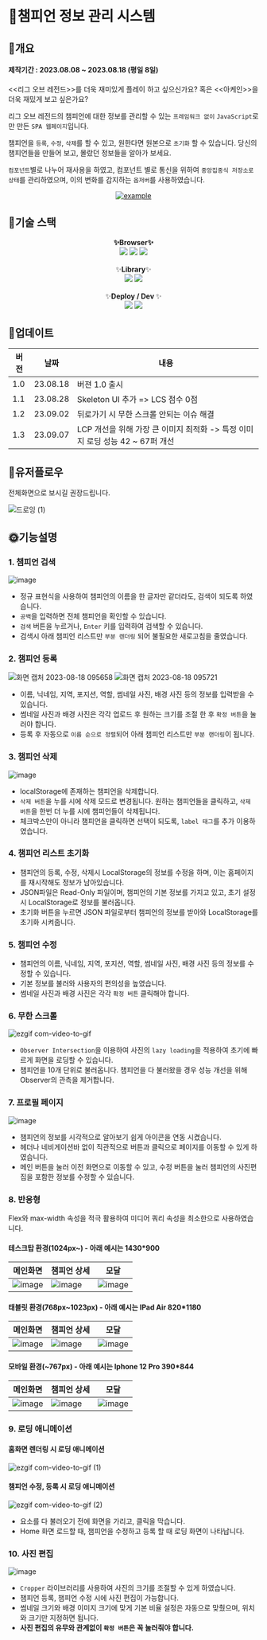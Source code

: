 
# 🎃챔피언 정보 관리 시스템
## 🐶개요
#### 제작기간 : 2023.08.08 ~ 2023.08.18 (평일 8일)

<<리그 오브 레전드>>를 더욱 재미있게 플레이 하고 싶으신가요? 혹은 <<아케인>>을 더욱 재밌게 보고 싶은가요?

리그 오브 레전드의 챔피언에 대한 정보를 관리할 수 있는 `프레임워크 없이` `JavaScript`로만 만든 `SPA 웹페이지`입니다.

챔피언을 `등록`, `수정`, `삭제`를 할 수 있고, 원한다면 원본으로 `초기화` 할 수 있습니다. 당신의 챔피언들을 만들어 보고, 몰랐던 정보들을 알아가 보세요.

`컴포넌트`별로 나누어 재사용을 하였고, 컴포넌트 별로 통신을 위하여 `중앙집중식 저장소로 상태`를 관리하였으며, 이의 변화를 감지하는 `옵저버`를 사용하였습니다.

<div align=center>
	  <a href="https://kdt0-choiwuhyeok--lolchampionmanagementsystem.netlify.app/" target="_blank">
	    <img src="https://img.shields.io/badge/배포 링크-D32936?style=for-the-badge&logo=RiotGames&logoColor=white" alt="example"/>
	  </a>
  </div>

## 🎁기술 스택
<div align=center  > 
	<div> <b>✨Browser✨</b> </div>
	<div>  
			<img src="https://img.shields.io/badge/HTML5-E34F26?style=for-the-badge&logo=html5&logoColor=white">
		  <img src="https://img.shields.io/badge/CSS3-1572B6?style=for-the-badge&logo=css3&logoColor=white">
		    <img src="https://img.shields.io/badge/JavaScript-323330?style=for-the-badge&logo=javascript&logoColor=F7DF1E">
  </div>
  <br>
	<div> ✨<b>Library</b>✨ </div>
	<div>  
		    <img src="https://img.shields.io/badge/firebase-FFCA28?style=for-the-badge&logo=firebase&logoColor=white">
			  <img src="https://img.shields.io/badge/cropper-EF2D5E?style=for-the-badge&logo=cropper&logoColor=white">
  </div>
    <br>
	<div> ✨<b>Deploy / Dev </b>✨</div>
	<div>  
		    <img src="https://img.shields.io/badge/netlify-00C7B7?style=for-the-badge&logo=firebase&logoColor=white">
			  <img src="https://img.shields.io/badge/parcel-5BA745?style=for-the-badge&logo=cropper&logoColor=white">
  </div>
</div>

## 🙉업데이트
| 버전 | 날짜 | 내용 |
|--|--|--|
| 1.0 | 23.08.18 | 버젼 1.0 출시 |
| 1.1 | 23.08.28 | Skeleton UI 추가 => LCS 점수 0점 |
| 1.2 | 23.09.02 | 뒤로가기 시 무한 스크롤 안되는 이슈 해결 |
| 1.3 | 23.09.07 | LCP 개선을 위해 가장 큰 이미지 최적화 -> 특정 이미지 로딩 성능 42 ~ 67퍼 개선 |

## 🥏유저플로우
전체화면으로 보시길 권장드립니다.

![드로잉 (1)](https://github.com/TaePoong719/AlgorithmStudy/assets/98576512/bdd4c17c-d936-4839-a173-d0fd2ded3487)

  ## 🌞기능설명
  
### 1. 챔피언 검색 
![image](https://github.com/TaePoong719/AlgorithmStudy/assets/98576512/7718d2b7-244b-48e2-a33b-fb329120f97d)
- 정규 표현식을 사용하여 챔피언의 이름을 한 글자만 같더라도, 검색이 되도록 하였습니다. 
- `공백`을 입력하면 전체 챔피언을 확인할 수 있습니다. 
- `검색` 버튼을 누르거나, `Enter` 키를 입력하여 검색할 수 있습니다.
- 검색시 아래 챔피언 리스트만 `부분 렌더링` 되어 불필요한 새로고침을 줄였습니다.

### 2. 챔피언 등록
![화면 캡처 2023-08-18 095658](https://github.com/TaePoong719/AlgorithmStudy/assets/98576512/8f97eaaa-f71a-4e78-8c5f-ea238a6aa104)
![화면 캡처 2023-08-18 095721](https://github.com/TaePoong719/AlgorithmStudy/assets/98576512/4f8e38aa-ebdc-42e8-a08f-91c14ea3b231)
- 이름, 닉네임, 지역, 포지션, 역할, 썸네일 사진, 배경 사진 등의 정보를 입력받을 수 있습니다.
- 썸네일 사진과 배경 사진은 각각 업로드 후 원하는 크기를 조절 한 후 `확정 버튼`을 눌러야 합니다.
- 등록 후 자동으로 `이름 순으로 정렬`되어 아래 챔피언 리스트만 `부분 랜더링`이 됩니다.

### 3. 챔피언 삭제
![image](https://github.com/TaePoong719/AlgorithmStudy/assets/98576512/1935628f-cd84-4a72-830f-d739e96c05f7)

- localStorage에 존재하는 챔피언을 삭제합니다. 
- `삭제 버튼`을 누를 시에 삭제 모드로 변경됩니다. 원하는 챔피언들을 클릭하고, `삭제 버튼`을 한번 더 누를 시에 챔피언들이 삭제됩니다.
- 체크박스만이 아니라 챔피언을 클릭하면 선택이 되도록, `label 태그`를 추가 이용하였습니다.

### 4. 챔피언 리스트 초기화
- 챔피언의 등록, 수정, 삭제시 LocalStorage의 정보를 수정을 하며, 이는 홈페이지를 재시작해도 정보가 남아있습니다.
- JSON파일은 Read-Only 파일이며, 챔피언의 기본 정보를 가지고 있고, 초기 설정시 LocalStorage로 정보를 불러옵니다.
- 초기화 버튼을 누르면 JSON 파일로부터 챔피언의 정보를 받아와 LocalStorage를 초기화 시켜줍니다.

### 5. 챔피언 수정
- 챔피언의 이름, 닉네임, 지역, 포지션, 역할, 썸네일 사진, 배경 사진 등의 정보를 수정할 수 있습니다.
- 기본 정보를 불러와 사용자의 편의성을 높였습니다.
- 썸네일 사진과 배경 사진은 각각 `확정 버튼` 클릭해야 합니다.

### 6. 무한 스크롤
![ezgif com-video-to-gif](https://github.com/TaePoong719/AlgorithmStudy/assets/98576512/77570a23-f278-497a-bac7-b4d1a855415e)
- `Observer Intersection`을 이용하여 사진의 `lazy loading`을 적용하여 초기에 빠르게 화면을 로딩할 수 있습니다.
- 챔피언을 10개 단위로 불러옵니다. 챔피언을 다 불러왔을 경우 성능 개선을 위해 Observer의 관측을 제거합니다.

### 7. 프로필 페이지
![image](https://github.com/TaePoong719/AlgorithmStudy/assets/98576512/685b3cc9-817a-4749-8faf-44f6b1632b46)
- 챔피언의 정보를 시각적으로 알아보기 쉽게 아이콘을 연동 시켰습니다.
- 헤더나 네비게이션바 없이 직관적으로 버튼과 클릭으로 페이지를 이동할 수 있게 하였습니다.
- 메인 버튼을 눌러 이전 화면으로 이동할 수 있고, 수정 버튼을 눌러 챔피언의 사진편집을 포함한 정보를 수정할 수 있습니다.

### 8. 반응형
Flex와 max-width 속성을 적극 활용하여 미디어 쿼리 속성을 최소한으로 사용하였습니다.
#### 테스크탑 환경(1024px~) - 아래 예시는 1430*900

| 메인화면 | 챔피언 상세 |  모달 |
|--|--|--|
| ![image](https://github.com/TaePoong719/AlgorithmStudy/assets/98576512/0293b40c-e5f0-40ea-bfbe-08da25fd10c6) |  ![image](https://github.com/TaePoong719/AlgorithmStudy/assets/98576512/177d5d7e-4b0c-4141-9768-c403b589af54)|![image](https://github.com/TaePoong719/AlgorithmStudy/assets/98576512/90a1518e-38e0-4dea-b0ae-2633dbcfd4dc)|
#### 태블릿 환경(768px~1023px) - 아래 예시는 IPad Air 820*1180

| 메인화면 | 챔피언 상세 |  모달 |
|--|--|--|
|![image](https://github.com/TaePoong719/AlgorithmStudy/assets/98576512/070367c4-a33e-4994-a468-a5a1f34e3849)  |  ![image](https://github.com/TaePoong719/AlgorithmStudy/assets/98576512/4db92b79-6d48-4535-b780-9df175c032d4)|![image](https://github.com/TaePoong719/AlgorithmStudy/assets/98576512/cc44beb1-62d5-42df-9357-7e44c0bdbeca)  |

#### 모바일 환경(~767px) - 아래 예시는 Iphone 12 Pro 390*844

| 메인화면 | 챔피언 상세 |  모달 |
|--|--|--|
|![image](https://github.com/TaePoong719/AlgorithmStudy/assets/98576512/ca9ff825-e652-484a-8dee-23fb4d8a9d1e)  | ![image](https://github.com/TaePoong719/AlgorithmStudy/assets/98576512/8c5da619-3dd9-437a-bb3e-2192120108bd) |![image](https://github.com/TaePoong719/AlgorithmStudy/assets/98576512/e1b667b1-b349-4d3c-82fc-49cb754f3b59)  |
### 9. 로딩 애니메이션
#### 홈화면 렌더링 시 로딩 애니메이션
![ezgif com-video-to-gif (1)](https://github.com/TaePoong719/AlgorithmStudy/assets/98576512/dcba7ebc-2c74-4ef5-a317-62024a1cdc03)

#### 챔피언 수정, 등록 시 로딩 애니메이션
![ezgif com-video-to-gif (2)](https://github.com/TaePoong719/AlgorithmStudy/assets/98576512/f9a4ca61-691a-4867-8865-0ee538539d59)


- 요소를 다 불러오기 전에 화면을 가리고, 클릭을 막습니다.
- Home 화면 로드할 때, 챔피언을 수정하고 등록 할 때 로딩 화면이 나타납니다.

### 10. 사진 편집
![image](https://github.com/TaePoong719/AlgorithmStudy/assets/98576512/34d09cbf-ebcf-4f4d-9175-71f049918ae6)
- `Cropper` 라이브러리를 사용하여 사진의 크기를 조절할 수 있게 하였습니다.
- 챔피언 등록, 챔피언 수정 시에 사진 편집이 가능합니다.
- 썸네일 크기와 배경 이미지 크기에 맞게 기본 비율 설정은 자동으로 맞췄으며, 위치와 크기만 지정하면 됩니다.
- **사진 편집의 유무와 관계없이 `확정 버튼`은 꼭 눌러줘야 합니다.**


